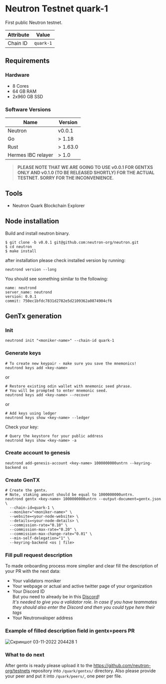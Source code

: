 # Neutron Testnet quark-1

First public Neutron testnet.
  
| Attribute | Value     |
|-----------|-----------|
| Chain ID  | `quark-1` |

## Requirements

### Hardware

* 8 Cores
* 64 GB RAM
* 2x960 GB SSD

### Software Versions

| Name               | Version  |
|--------------------|----------|
| Neutron            | v0.0.1   |
| Go                 | > 1.18   |
| Rust               | > 1.63.0 |
| Hermes IBC relayer | > 1.0    |

> **PLEASE NOTE THAT WE ARE GOING TO USE v0.0.1 FOR GENTXS ONLY AND v0.1.0 (TO BE RELEASED SHORTLY) FOR THE ACTUAL TESTNET. SORRY FOR THE INCONVENIENCE.**

## Tools

* Neutron Quark Blockchain Explorer

## Node installation

Build and install neutron binary. 

```
$ git clone -b v0.0.1 git@github.com:neutron-org/neutron.git
$ cd neutron
$ make install
```

after installation please check installed version by running:

`neutrond version --long`

You should see something similar to the following:
```
name: neutrond
server_name: neutrond
version: 0.0.1
commit: 750ec1bfdc7831d2782e5d2109362a0874904cf6
``` 


## GenTx generation

### Init
```bash:
neutrond init "<moniker-name>" --chain-id quark-1
```

### Generate keys

```bash:
# To create new keypair - make sure you save the mnemonics!
neutrond keys add <key-name> 
```

or
```
# Restore existing odin wallet with mnemonic seed phrase. 
# You will be prompted to enter mnemonic seed. 
neutrond keys add <key-name> --recover
```
or
```
# Add keys using ledger
neutrond keys show <key-name> --ledger
```

Check your key:
```
# Query the keystore for your public address 
neutrond keys show <key-name> -a
```

### Create account to genesis

```
neutrond add-genesis-account <key-name> 1000000000untrn --keyring-backend os
```

### Create GenTX

```
# Create the gentx.
# Note, staking amount should be equal to 1000000000untrn.
neutrond gentx <key-name> 1000000000untrn --output-document=gentx.json \
  --chain-id=quark-1 \
  --moniker="<moniker-name>" \
  --website=<your-node-website> \
  --details=<your-node-details> \
  --commission-rate="0.10" \
  --commission-max-rate="0.20" \
  --commission-max-change-rate="0.01" \
  --min-self-delegation="1" \
  --keyring-backend <os | file>
```

### Fill pull request description

To made onboarding process more simplier and clear fill the description of your PR with the next data: <br/>
- Your validators moniker
- Your webpage or actual and active twitter page of your organization
- Your Discord ID <br/>
But you need to already be in this [Discord](https://discord.gg/r82yeMu9Rf)! <br/>
*It's needed to give you a validator role. In case if you have teammates they should also enter the Discord and then you could type here their tags*
- Your Neutronvaloper address

### Example of filled description field in gentx+peers PR

![Скриншот 03-11-2022 204428 1](https://user-images.githubusercontent.com/92199696/199796600-73f34a6f-c75c-4443-a598-21a50c067f91.png)
<br/>

### What to do next

After gentx is ready please upload it to the https://github.com/neutron-org/testnets repository into `/quark/gentxs/` directory. Also please provide your peer and put it into  `/quark/peers/`, one peer per file.
